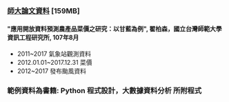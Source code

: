 ### [師大論文資料](https://drive.google.com/file/d/14iT9UiWNZJcWD73wFn9aRUGqjW2hYvB7/view) [159MB]
#### "應用開放資料預測農產品菜價之研究：以甘藍為例", 翟柏森，國立台灣師範大學資訊工程研究所, 107年8月
* 2011~2017 氣象站觀測資料
* 2012.01.01~2017.12.31 菜價
* 2012~2017 發布颱風資料
### 範例資料為書籍: Python 程式設計，大數據資料分析 所附程式
